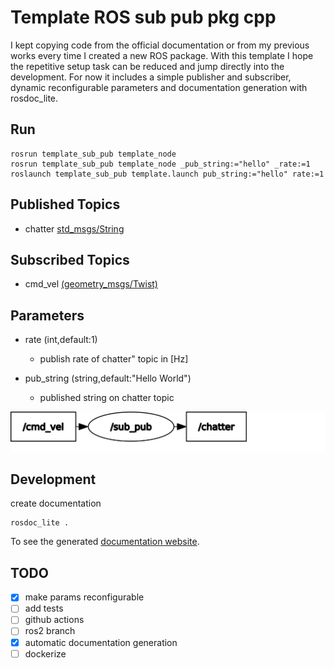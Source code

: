 # Template ROS sub pub pkg cpp

I kept copying code from the official documentation or from my previous works every time I created a new ROS package. With this template I hope the repetitive setup task can be reduced and jump directly into the development. For now it includes a simple publisher and subscriber, dynamic reconfigurable parameters and documentation generation with rosdoc_lite. 

## Run

    rosrun template_sub_pub template_node
    rosrun template_sub_pub template_node _pub_string:="hello" _rate:=1
    roslaunch template_sub_pub template.launch pub_string:="hello" rate:=1

## Published Topics
- chatter [std_msgs/String](https://docs.ros.org/en/melodic/api/std_msgs/html/msg/String.html)

## Subscribed Topics
- cmd_vel [(geometry_msgs/Twist)](https://docs.ros.org/en/melodic/api/geometry_msgs/html/msg/Twist.html)

## Parameters
- rate (int,default:1)
    - publish rate of chatter" topic in [Hz]
    
- pub_string (string,default:"Hello World")
    - published string on chatter topic

![graph](doc/assets/rosgraph.svg)

## Development
create documentation

    rosdoc_lite .

To see the generated [documentation website](https://josefgst.github.io/template_sub_pub/doc/html/index.html).
    
## TODO

- [x] make params reconfigurable
- [ ] add tests
- [ ] github actions
- [ ] ros2 branch
- [x] automatic documentation generation
- [ ] dockerize